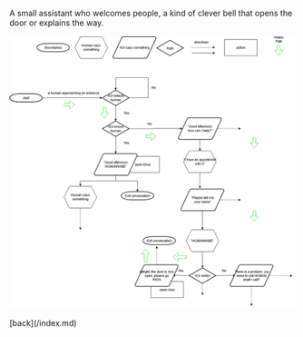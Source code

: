 A small assistant who welcomes people, a kind of clever bell that opens the door or explains the way.
 <p class="view"><img src="/5.png"></p>
[back](/index.md)
 
 

